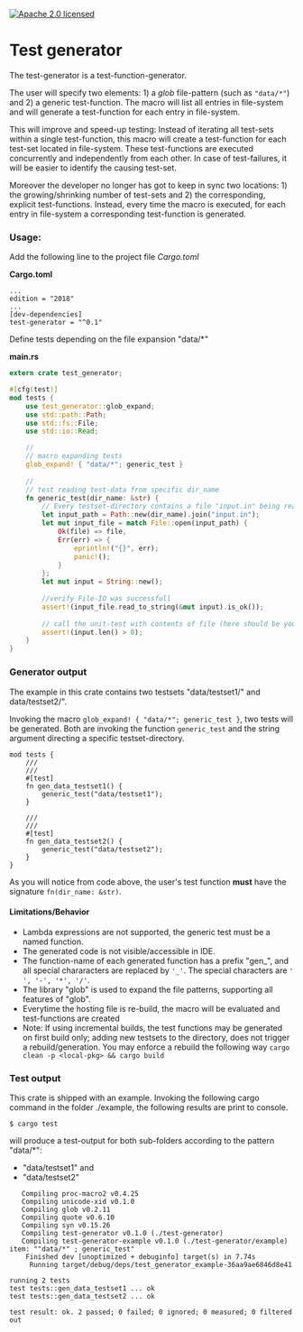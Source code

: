 [![Apache 2.0 licensed][licence-badge]][licence-url]
# Test generator

The test-generator is a test-function-generator. 

The user will  specify two elements: 1) a _glob_ file-pattern 
(such as `"data/*"`) and 2) a generic test-function. The macro will list all entries in file-system and will generate a test-function for each entry in file-system.

This will improve and speed-up testing: Instead of iterating all 
test-sets within a single test-function, this macro will create a test-function for each test-set located in file-system.
These test-functions are executed concurrently and independently from each other. In case of test-failures, it will 
be easier to identify the causing test-set.
 
Moreover the developer no longer has got to keep in sync two locations: 1) the growing/shrinking number of test-sets
and 2) the corresponding, explicit test-functions.
Instead, every time the macro is executed, for each entry in file-system a corresponding test-function
is generated.

### Usage:
Add the following line to the project file _Cargo.toml_

**Cargo.toml**
```
...
edition = "2018"
...
[dev-dependencies]
test-generator = "^0.1"
```

Define tests depending on the file expansion "data/*"

**main.rs**
```rust 
extern crate test_generator;

#[cfg(test)]
mod tests {
    use test_generator::glob_expand;
    use std::path::Path;
    use std::fs::File;
    use std::io::Read;

    // 
    // macro expanding tests
    glob_expand! { "data/*"; generic_test }
    
    //
    // test reading test-data from specific dir_name
    fn generic_test(dir_name: &str) {
        // Every testset-directory contains a file "input.in" being read
        let input_path = Path::new(dir_name).join("input.in");
        let mut input_file = match File::open(input_path) {
            Ok(file) => file,
            Err(err) => {
                eprintln!("{}", err);
                panic!();
            }
        };
        let mut input = String::new();
       
        //verify File-IO was successfull
        assert!(input_file.read_to_string(&mut input).is_ok());
        
        // call the unit-test with contents of file (here should be your code)
        assert!(input.len() > 0);
    }
}
```

### Generator output

The example in this crate contains two testsets "data/testset1/" and data/testset2/".

Invoking the macro `glob_expand! { "data/*"; generic_test }`, two tests will be generated.
Both are invoking the function `generic_test` and the string argument 
directing a specific testset-directory. 

```
mod tests {
    ///
    ///
    #[test]
    fn gen_data_testset1() {
        generic_test("data/testset1");
    }
    
    ///
    ///
    #[test]
    fn gen_data_testset2() {
        generic_test("data/testset2");
    }
}
```
As you will notice from code above, the user's test function **must** have the signature `fn(dir_name: &str)`. 

#### Limitations/Behavior 
* Lambda expressions are not supported, the generic test must be a named function.
* The generated code is not visible/accessible in IDE. 
* The function-name of each generated function has a prefix "gen_", and all special chararacters are replaced by `'_'`. The special characters are `' ', '-', '*', '/'`.
* The library "glob" is used to expand the file patterns, supporting all features of "glob".
* Everytime the hosting file is re-build, the macro will be evaluated and test-functions are created
* Note: If using incremental builds, the test functions may be generated on first build only; adding new testsets to the directory, does not trigger a rebuild/generation. You may enforce a rebuild the following way `cargo clean -p <local-pkg> && cargo build`  

### Test output
This crate is shipped with an example. Invoking the following cargo command 
in the folder ./example, the following results are print to console.
```console
$ cargo test
```
will produce a test-output for both sub-folders according to the pattern "data/*":
* "data/testset1" and 
* "data/testset2"

```
   Compiling proc-macro2 v0.4.25
   Compiling unicode-xid v0.1.0
   Compiling glob v0.2.11
   Compiling quote v0.6.10
   Compiling syn v0.15.26
   Compiling test-generator v0.1.0 (./test-generator)
   Compiling test-generator-example v0.1.0 (./test-generator/example)
item: ""data/*" ; generic_test"
    Finished dev [unoptimized + debuginfo] target(s) in 7.74s
     Running target/debug/deps/test_generator_example-36aa9ae6846d8e41

running 2 tests
test tests::gen_data_testset1 ... ok
test tests::gen_data_testset2 ... ok

test result: ok. 2 passed; 0 failed; 0 ignored; 0 measured; 0 filtered out
```

[licence-badge]: https://img.shields.io/badge/License-Apache%202.0-blue.svg
[licence-url]: LICENSE.md
